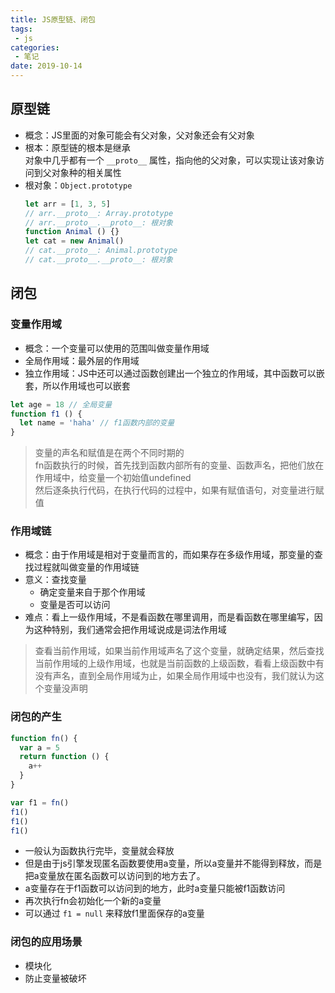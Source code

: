 ```yaml
---
title: JS原型链、闭包
tags:
 - js
categories:
 - 笔记
date: 2019-10-14
---
```


## 原型链

- 概念：JS里面的对象可能会有父对象，父对象还会有父对象
- 根本：原型链的根本是继承  
  对象中几乎都有一个 `__proto__` 属性，指向他的父对象，可以实现让该对象访问到父对象种的相关属性
- 根对象：`Object.prototype`
  ```javascript
  let arr = [1, 3, 5]
  // arr.__proto__: Array.prototype
  // arr.__proto__.__proto__: 根对象
  function Animal () {}
  let cat = new Animal()
  // cat.__proto__: Animal.prototype
  // cat.__proto__.__proto__: 根对象
  ```

## 闭包

### 变量作用域

- 概念：一个变量可以使用的范围叫做变量作用域
- 全局作用域：最外层的作用域
- 独立作用域：JS中还可以通过函数创建出一个独立的作用域，其中函数可以嵌套，所以作用域也可以嵌套

```javascript
let age = 18 // 全局变量
function f1 () {
  let name = 'haha' // f1函数内部的变量 
}
```
> 变量的声名和赋值是在两个不同时期的  
> fn函数执行的时候，首先找到函数内部所有的变量、函数声名，把他们放在作用域中，给变量一个初始值undefined  
> 然后逐条执行代码，在执行代码的过程中，如果有赋值语句，对变量进行赋值


### 作用域链

- 概念：由于作用域是相对于变量而言的，而如果存在多级作用域，那变量的查找过程就叫做变量的作用域链
- 意义：查找变量
  - 确定变量来自于那个作用域
  - 变量是否可以访问
- 难点：看上一级作用域，不是看函数在哪里调用，而是看函数在哪里编写，因为这种特别，我们通常会把作用域说成是词法作用域

> 查看当前作用域，如果当前作用域声名了这个变量，就确定结果，然后查找当前作用域的上级作用域，也就是当前函数的上级函数，看看上级函数中有没有声名，直到全局作用域为止，如果全局作用域中也没有，我们就认为这个变量没声明

### 闭包的产生

```javascript
function fn() {
  var a = 5
  return function () {
    a++
  }
}

var f1 = fn()
f1()
f1()
f1()
```
- 一般认为函数执行完毕，变量就会释放
- 但是由于js引擎发现匿名函数要使用a变量，所以a变量并不能得到释放，而是把a变量放在匿名函数可以访问到的地方去了。
- a变量存在于f1函数可以访问到的地方，此时a变量只能被f1函数访问  
- 再次执行fn会初始化一个新的a变量
- 可以通过 `f1 = null` 来释放f1里面保存的a变量

### 闭包的应用场景

- 模块化
- 防止变量被破坏
